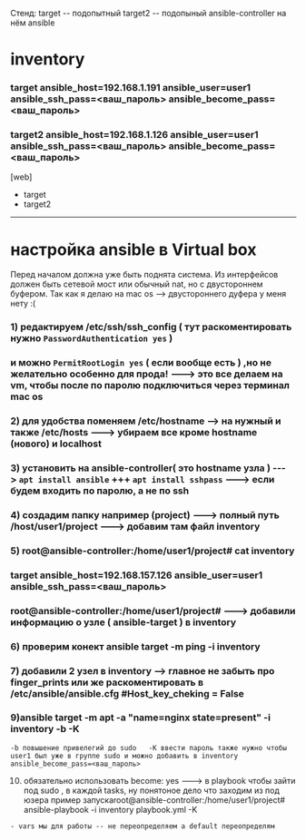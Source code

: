 Стенд:
target -- подопытный
target2  -- подопыный
ansible-controller на нём ansible 

# inventory  
### target ansible_host=192.168.1.191 ansible_user=user1 ansible_ssh_pass=<ваш_пароль> ansible_become_pass=<ваш_пароль>
### target2 ansible_host=192.168.1.126 ansible_user=user1 ansible_ssh_pass=<ваш_пароль> ansible_become_pass=<ваш_пароль>

[web]
- target
- target2


------------
# настройка ansible в Virtual box 
Перед началом должна уже быть поднята система. Из интерфейсов должен быть сетевой мост или обычный nat, но c двустороннем буфером. Так как я делаю на mac os --> двустороннего дуфера у меня нету :( 
### 1) редактируем /etc/ssh/ssh_config ( тут раскоментировать нужно `PasswordAuthentication yes` )
### и можно `PermitRootLogin yes` ( если вообще есть ) ,но не желательно особенно для прода! ---> это все делаем на vm, чтобы после по паролю подключиться через терминал mac os 
 

### 2) для удобства поменяем  /etc/hostname --> на нужный и также /etc/hosts ---> убираем все кроме hostname (нового) и localhost
### 3) установить на ansible-controller( это hostname узла ) ---> `apt install ansible` +++ `apt install sshpass` ---> если будем входить по паролю, а не по  ssh
###  4) создадим папку например (project) ---> полный путь /host/user1/project ---> добавим там файл inventory 
###  5) root@ansible-controller:/home/user1/project# cat inventory 
###  target ansible_host=192.168.157.126 ansible_user=user1 ansible_ssh_pass=<ваш_пароль>
### root@ansible-controller:/home/user1/project#   ---> добавили информацию о  узле ( ansible-target ) в inventory 
###  6) проверим конект  ansible target -m ping -i inventory
###  7) добавили 2 узел в inventory --> главное не забыть про finger_prints или же раскоментировать в /etc/ansible/ansible.cfg  #Host_key_cheking = False
###  9)ansible target -m apt -a "name=nginx state=present" -i inventory -b -K
` -b повышение привелегий до sudo  
-K ввести пароль
также нужно чтобы user1 был уже в группе sudo
и можно добавить в inventory ansible_become_pass=<ваш_пароль> `

10) обязательно использовать become: yes ---> в playbook чтобы зайти под sudo , в каждой tasks, ну понятоное дело что заходим из под юзера
пример запускаroot@ansible-controller:/home/user1/project# ansible-playbook -i inventory playbook.yml -K

`- vars мы для работы -- не переопределяем а default переопределям `


